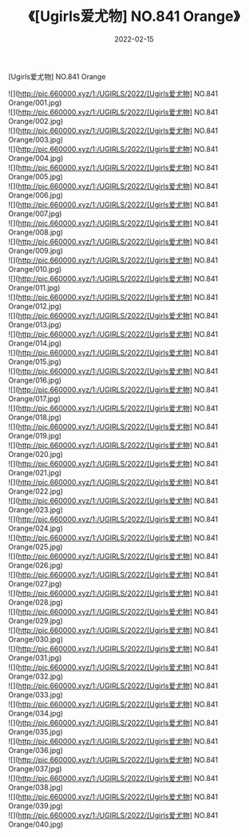 ﻿---
layout: post
title:  《[Ugirls爱尤物] NO.841 Orange》
date:   2022-02-15
img: http://pic.660000.xyz/1:/UGIRLS/2022/[Ugirls爱尤物] NO.841 Orange/000.jpg
categories: [美女, 清纯, 唯美]
---

[Ugirls爱尤物] NO.841 Orange

 ![](http://pic.660000.xyz/1:/UGIRLS/2022/[Ugirls爱尤物] NO.841 Orange/001.jpg) <br>![](http://pic.660000.xyz/1:/UGIRLS/2022/[Ugirls爱尤物] NO.841 Orange/002.jpg) <br>![](http://pic.660000.xyz/1:/UGIRLS/2022/[Ugirls爱尤物] NO.841 Orange/003.jpg) <br>![](http://pic.660000.xyz/1:/UGIRLS/2022/[Ugirls爱尤物] NO.841 Orange/004.jpg) <br>![](http://pic.660000.xyz/1:/UGIRLS/2022/[Ugirls爱尤物] NO.841 Orange/005.jpg) <br>![](http://pic.660000.xyz/1:/UGIRLS/2022/[Ugirls爱尤物] NO.841 Orange/006.jpg) <br>![](http://pic.660000.xyz/1:/UGIRLS/2022/[Ugirls爱尤物] NO.841 Orange/007.jpg) <br>![](http://pic.660000.xyz/1:/UGIRLS/2022/[Ugirls爱尤物] NO.841 Orange/008.jpg) <br>![](http://pic.660000.xyz/1:/UGIRLS/2022/[Ugirls爱尤物] NO.841 Orange/009.jpg) <br>![](http://pic.660000.xyz/1:/UGIRLS/2022/[Ugirls爱尤物] NO.841 Orange/010.jpg) <br>![](http://pic.660000.xyz/1:/UGIRLS/2022/[Ugirls爱尤物] NO.841 Orange/011.jpg) <br>![](http://pic.660000.xyz/1:/UGIRLS/2022/[Ugirls爱尤物] NO.841 Orange/012.jpg) <br>![](http://pic.660000.xyz/1:/UGIRLS/2022/[Ugirls爱尤物] NO.841 Orange/013.jpg) <br>![](http://pic.660000.xyz/1:/UGIRLS/2022/[Ugirls爱尤物] NO.841 Orange/014.jpg) <br>![](http://pic.660000.xyz/1:/UGIRLS/2022/[Ugirls爱尤物] NO.841 Orange/015.jpg) <br>![](http://pic.660000.xyz/1:/UGIRLS/2022/[Ugirls爱尤物] NO.841 Orange/016.jpg) <br>![](http://pic.660000.xyz/1:/UGIRLS/2022/[Ugirls爱尤物] NO.841 Orange/017.jpg) <br>![](http://pic.660000.xyz/1:/UGIRLS/2022/[Ugirls爱尤物] NO.841 Orange/018.jpg) <br>![](http://pic.660000.xyz/1:/UGIRLS/2022/[Ugirls爱尤物] NO.841 Orange/019.jpg) <br>![](http://pic.660000.xyz/1:/UGIRLS/2022/[Ugirls爱尤物] NO.841 Orange/020.jpg) <br>![](http://pic.660000.xyz/1:/UGIRLS/2022/[Ugirls爱尤物] NO.841 Orange/021.jpg) <br>![](http://pic.660000.xyz/1:/UGIRLS/2022/[Ugirls爱尤物] NO.841 Orange/022.jpg) <br>![](http://pic.660000.xyz/1:/UGIRLS/2022/[Ugirls爱尤物] NO.841 Orange/023.jpg) <br>![](http://pic.660000.xyz/1:/UGIRLS/2022/[Ugirls爱尤物] NO.841 Orange/024.jpg) <br>![](http://pic.660000.xyz/1:/UGIRLS/2022/[Ugirls爱尤物] NO.841 Orange/025.jpg) <br>![](http://pic.660000.xyz/1:/UGIRLS/2022/[Ugirls爱尤物] NO.841 Orange/026.jpg) <br>![](http://pic.660000.xyz/1:/UGIRLS/2022/[Ugirls爱尤物] NO.841 Orange/027.jpg) <br>![](http://pic.660000.xyz/1:/UGIRLS/2022/[Ugirls爱尤物] NO.841 Orange/028.jpg) <br>![](http://pic.660000.xyz/1:/UGIRLS/2022/[Ugirls爱尤物] NO.841 Orange/029.jpg) <br>![](http://pic.660000.xyz/1:/UGIRLS/2022/[Ugirls爱尤物] NO.841 Orange/030.jpg) <br>![](http://pic.660000.xyz/1:/UGIRLS/2022/[Ugirls爱尤物] NO.841 Orange/031.jpg) <br>![](http://pic.660000.xyz/1:/UGIRLS/2022/[Ugirls爱尤物] NO.841 Orange/032.jpg) <br>![](http://pic.660000.xyz/1:/UGIRLS/2022/[Ugirls爱尤物] NO.841 Orange/033.jpg) <br>![](http://pic.660000.xyz/1:/UGIRLS/2022/[Ugirls爱尤物] NO.841 Orange/034.jpg) <br>![](http://pic.660000.xyz/1:/UGIRLS/2022/[Ugirls爱尤物] NO.841 Orange/035.jpg) <br>![](http://pic.660000.xyz/1:/UGIRLS/2022/[Ugirls爱尤物] NO.841 Orange/036.jpg) <br>![](http://pic.660000.xyz/1:/UGIRLS/2022/[Ugirls爱尤物] NO.841 Orange/037.jpg) <br>![](http://pic.660000.xyz/1:/UGIRLS/2022/[Ugirls爱尤物] NO.841 Orange/038.jpg) <br>![](http://pic.660000.xyz/1:/UGIRLS/2022/[Ugirls爱尤物] NO.841 Orange/039.jpg) <br>![](http://pic.660000.xyz/1:/UGIRLS/2022/[Ugirls爱尤物] NO.841 Orange/040.jpg) <br>